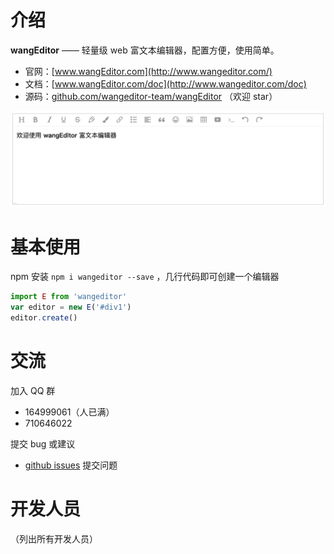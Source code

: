 # 介绍

**wangEditor** ——  轻量级 web 富文本编辑器，配置方便，使用简单。

- 官网：[www.wangEditor.com](http://www.wangeditor.com/)
- 文档：[www.wangEditor.com/doc](http://www.wangeditor.com/doc)
- 源码：[github.com/wangeditor-team/wangEditor](https://github.com/wangeditor-team/wangeditor) （欢迎 star）

![](./_images/demo-pic.png)

# 基本使用

npm 安装 `npm i wangeditor --save` ，几行代码即可创建一个编辑器

```js
import E from 'wangeditor'
var editor = new E('#div1')
editor.create()
```

# 交流

加入 QQ 群

- 164999061（人已满）
- 710646022

提交 bug 或建议

- [github issues](https://github.com/wangeditor-team/wangeditor/issues) 提交问题

# 开发人员

（列出所有开发人员）
